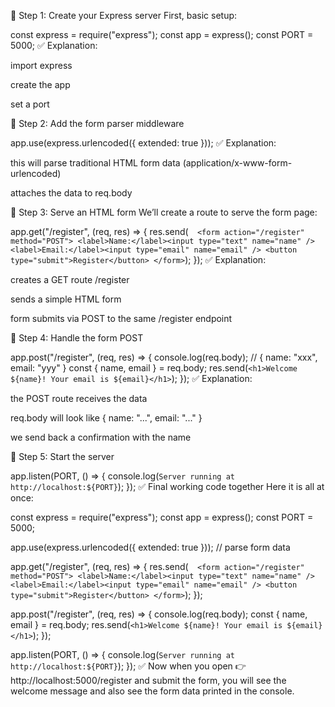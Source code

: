 🚀 Step 1: Create your Express server
First, basic setup:

const express = require("express");
const app = express();
const PORT = 5000;
✅ Explanation:

import express

create the app

set a port

🚀 Step 2: Add the form parser middleware

app.use(express.urlencoded({ extended: true }));
✅ Explanation:

this will parse traditional HTML form data (application/x-www-form-urlencoded)

attaches the data to req.body

🚀 Step 3: Serve an HTML form
We’ll create a route to serve the form page:

app.get("/register", (req, res) => {
res.send(`  <form action="/register" method="POST">
      <label>Name:</label><input type="text" name="name" />
      <label>Email:</label><input type="email" name="email" />
      <button type="submit">Register</button>
    </form>`);
});
✅ Explanation:

creates a GET route /register

sends a simple HTML form

form submits via POST to the same /register endpoint

🚀 Step 4: Handle the form POST

app.post("/register", (req, res) => {
console.log(req.body); // { name: "xxx", email: "yyy" }
const { name, email } = req.body;
res.send(`<h1>Welcome ${name}! Your email is ${email}</h1>`);
});
✅ Explanation:

the POST route receives the data

req.body will look like { name: "...", email: "..." }

we send back a confirmation with the name

🚀 Step 5: Start the server

app.listen(PORT, () => {
console.log(`Server running at http://localhost:${PORT}`);
});
✅ Final working code together
Here it is all at once:

const express = require("express");
const app = express();
const PORT = 5000;

app.use(express.urlencoded({ extended: true })); // parse form data

app.get("/register", (req, res) => {
res.send(`  <form action="/register" method="POST">
      <label>Name:</label><input type="text" name="name" />
      <label>Email:</label><input type="email" name="email" />
      <button type="submit">Register</button>
    </form>`);
});

app.post("/register", (req, res) => {
console.log(req.body);
const { name, email } = req.body;
res.send(`<h1>Welcome ${name}! Your email is ${email}</h1>`);
});

app.listen(PORT, () => {
console.log(`Server running at http://localhost:${PORT}`);
});
✅ Now when you open
👉 http://localhost:5000/register
and submit the form, you will see the welcome message and also see the form data printed in the console.
